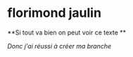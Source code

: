 # florimond jaulin

**Si tout va bien on peut voir ce texte **

*Donc j'ai réussi à créer ma branche*